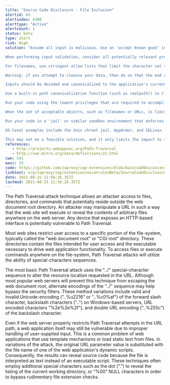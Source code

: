 ```yaml
---
title: "Source Code Disclosure - File Inclusion"
alertid: 43
alertindex: 4300
alerttype: "Active"
alertcount: 1
status: beta
type: alert
risk: High
solution: "Assume all input is malicious. Use an 'accept known good' input validation strategy, i.e., use an allow list of acceptable inputs that strictly conform to specifications. Reject any input that does not strictly conform to specifications, or transform it into something that does. Do not rely exclusively on looking for malicious or malformed inputs (i.e., do not rely on a deny list). However, deny lists can be useful for detecting potential attacks or determining which inputs are so malformed that they should be rejected outright.

When performing input validation, consider all potentially relevant properties, including length, type of input, the full range of acceptable values, missing or extra inputs, syntax, consistency across related fields, and conformance to business rules. As an example of business rule logic, 'boat' may be syntactically valid because it only contains alphanumeric characters, but it is not valid if you are expecting colors such as 'red' or 'blue.'

For filenames, use stringent allow lists that limit the character set to be used. If feasible, only allow a single '.' character in the filename to avoid weaknesses, and exclude directory separators such as '/'. Use an allow list of allowable file extensions.

Warning: if you attempt to cleanse your data, then do so that the end result is not in the form that can be dangerous. A sanitizing mechanism can remove characters such as '.' and ';' which may be required for some exploits. An attacker can try to fool the sanitizing mechanism into 'cleaning' data into a dangerous form. Suppose the attacker injects a '.' inside a filename (e.g. 'sensi.tiveFile') and the sanitizing mechanism removes the character resulting in the valid filename, 'sensitiveFile'. If the input data are now assumed to be safe, then the file may be compromised. 

Inputs should be decoded and canonicalized to the application's current internal representation before being validated. Make sure that your application does not decode the same input twice. Such errors could be used to bypass allow list schemes by introducing dangerous inputs after they have been checked.

Use a built-in path canonicalization function (such as realpath() in C) that produces the canonical version of the pathname, which effectively removes '..' sequences and symbolic links.

Run your code using the lowest privileges that are required to accomplish the necessary tasks. If possible, create isolated accounts with limited privileges that are only used for a single task. That way, a successful attack will not immediately give the attacker access to the rest of the software or its environment. For example, database applications rarely need to run as the database administrator, especially in day-to-day operations.

When the set of acceptable objects, such as filenames or URLs, is limited or known, create a mapping from a set of fixed input values (such as numeric IDs) to the actual filenames or URLs, and reject all other inputs.

Run your code in a 'jail' or similar sandbox environment that enforces strict boundaries between the process and the operating system. This may effectively restrict which files can be accessed in a particular directory or which commands can be executed by your software.

OS-level examples include the Unix chroot jail, AppArmor, and SELinux. In general, managed code may provide some protection. For example, java.io.FilePermission in the Java SecurityManager allows you to specify restrictions on file operations.

This may not be a feasible solution, and it only limits the impact to the operating system; the rest of your application may still be subject to compromise."
references:
   - http://projects.webappsec.org/Path-Traversal
   - http://cwe.mitre.org/data/definitions/22.html
cwe: 541
wasc: 33
code: https://github.com/zaproxy/zap-extensions/blob/main/addOns/ascanrulesBeta/src/main/java/org/zaproxy/zap/extension/ascanrulesBeta/SourceCodeDisclosureFileInclusionScanRule.java
linktext: org/zaproxy/zap/extension/ascanrulesBeta/SourceCodeDisclosureFileInclusionScanRule.java
date: 2021-08-25 11:56:26.357Z
lastmod: 2021-08-25 11:56:26.357Z
---
```

The Path Traversal attack technique allows an attacker access to files, directories, and commands that potentially reside outside the web document root directory. An attacker may manipulate a URL in such a way that the web site will execute or reveal the contents of arbitrary files anywhere on the web server. Any device that exposes an HTTP-based interface is potentially vulnerable to Path Traversal.

Most web sites restrict user access to a specific portion of the file-system, typically called the "web document root" or "CGI root" directory. These directories contain the files intended for user access and the executable necessary to drive web application functionality. To access files or execute commands anywhere on the file-system, Path Traversal attacks will utilize the ability of special-characters sequences.

The most basic Path Traversal attack uses the "../" special-character sequence to alter the resource location requested in the URL. Although most popular web servers will prevent this technique from escaping the web document root, alternate encodings of the "../" sequence may help bypass the security filters. These method variations include valid and invalid Unicode-encoding ("..%u2216" or "..%c0%af") of the forward slash character, backslash characters ("..\") on Windows-based servers, URL encoded characters "%2e%2e%2f"), and double URL encoding ("..%255c") of the backslash character.

Even if the web server properly restricts Path Traversal attempts in the URL path, a web application itself may still be vulnerable due to improper handling of user-supplied input. This is a common problem of web applications that use template mechanisms or load static text from files. In variations of the attack, the original URL parameter value is substituted with the file name of one of the web application's dynamic scripts. Consequently, the results can reveal source code because the file is interpreted as text instead of an executable script. These techniques often employ additional special characters such as the dot (".") to reveal the listing of the current working directory, or "%00" NULL characters in order to bypass rudimentary file extension checks.
